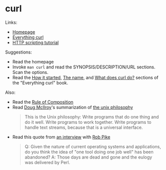 # curl

Links:

* [Homepage](https://curl.haxx.se/)
* [Everything curl](https://ec.haxx.se/)
* [HTTP scripting tutorial](https://curl.haxx.se/docs/httpscripting.html)

Suggestions:

* Read the homepage
* Invoke `man curl` and read the SYNOPSIS/DESCRIPTION/URL sections.  Scan the options.
* Read the [How it started](https://ec.haxx.se/curl-started.html), [The name](https://ec.haxx.se/curl-name.html), and [What does curl do?](https://ec.haxx.se/curl-does.html) sections of the "Everything curl" book.

Also:

* Read the [Rule of Composition](http://www.catb.org/~esr/writings/taoup/html/ch01s06.html#id2877684)
* Read [Doug McIlroy](https://en.wikipedia.org/wiki/Douglas_McIlroy)'s summarization of [the unix philosophy](http://www.catb.org/~esr/writings/taoup/html/ch01s06.html)
  > This is the Unix philosophy: Write programs that do one thing and do it well. Write programs to work together. Write programs to handle text streams, because that is a universal interface.
* Read this quote from [an interview](https://interviews.slashdot.org/story/04/10/18/1153211/rob-pike-responds) with [Rob Pike](https://en.wikipedia.org/wiki/Rob_Pike)
  > Q: Given the nature of current operating systems and applications, do you think the idea of "one tool doing one job well" has been abandoned? A: Those days are dead and gone and the eulogy was delivered by Perl.
```
